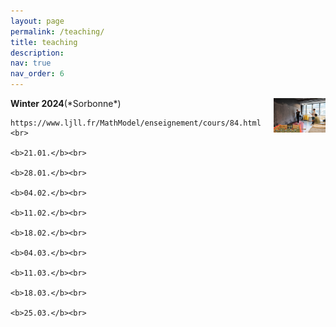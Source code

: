 ```yaml
---
layout: page
permalink: /teaching/
title: teaching
description: 
nav: true
nav_order: 6
---
```


<div style="display: flex; align-items: flex-start;">
  <!-- Left section for the content -->
  <div style="flex: 1;">
    <b>Winter 2024</b>(*Sorbonne*)<br>

    https://www.ljll.fr/MathModel/enseignement/cours/84.html
    <br>

    <b>21.01.</b><br>

    <b>28.01.</b><br>

    <b>04.02.</b><br>

    <b>11.02.</b><br>

    <b>18.02.</b><br>

    <b>04.03.</b><br>

    <b>11.03.</b><br>

    <b>18.03.</b><br>

    <b>25.03.</b><br>

</div>

  <!-- Right section for the image -->
  <div style="max-width: 250px; margin-left: 20px;">
    <img src="/assets/img/blackboard.jpg" alt="blackboard" style="width: 100%; height: auto;" 
         onmouseover="this.src='/assets/img/blackboard-2.jpg'" 
         onmouseout="this.src='/assets/img/blackboard.jpg'">
  </div>
</div>


